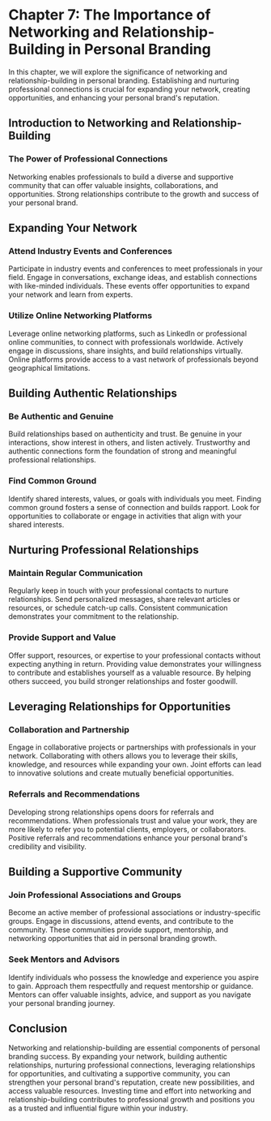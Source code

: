 Chapter 7: The Importance of Networking and Relationship-Building in Personal Branding
======================================================================================

In this chapter, we will explore the significance of networking and relationship-building in personal branding. Establishing and nurturing professional connections is crucial for expanding your network, creating opportunities, and enhancing your personal brand's reputation.

Introduction to Networking and Relationship-Building
----------------------------------------------------

### The Power of Professional Connections

Networking enables professionals to build a diverse and supportive community that can offer valuable insights, collaborations, and opportunities. Strong relationships contribute to the growth and success of your personal brand.

Expanding Your Network
----------------------

### Attend Industry Events and Conferences

Participate in industry events and conferences to meet professionals in your field. Engage in conversations, exchange ideas, and establish connections with like-minded individuals. These events offer opportunities to expand your network and learn from experts.

### Utilize Online Networking Platforms

Leverage online networking platforms, such as LinkedIn or professional online communities, to connect with professionals worldwide. Actively engage in discussions, share insights, and build relationships virtually. Online platforms provide access to a vast network of professionals beyond geographical limitations.

Building Authentic Relationships
--------------------------------

### Be Authentic and Genuine

Build relationships based on authenticity and trust. Be genuine in your interactions, show interest in others, and listen actively. Trustworthy and authentic connections form the foundation of strong and meaningful professional relationships.

### Find Common Ground

Identify shared interests, values, or goals with individuals you meet. Finding common ground fosters a sense of connection and builds rapport. Look for opportunities to collaborate or engage in activities that align with your shared interests.

Nurturing Professional Relationships
------------------------------------

### Maintain Regular Communication

Regularly keep in touch with your professional contacts to nurture relationships. Send personalized messages, share relevant articles or resources, or schedule catch-up calls. Consistent communication demonstrates your commitment to the relationship.

### Provide Support and Value

Offer support, resources, or expertise to your professional contacts without expecting anything in return. Providing value demonstrates your willingness to contribute and establishes yourself as a valuable resource. By helping others succeed, you build stronger relationships and foster goodwill.

Leveraging Relationships for Opportunities
------------------------------------------

### Collaboration and Partnership

Engage in collaborative projects or partnerships with professionals in your network. Collaborating with others allows you to leverage their skills, knowledge, and resources while expanding your own. Joint efforts can lead to innovative solutions and create mutually beneficial opportunities.

### Referrals and Recommendations

Developing strong relationships opens doors for referrals and recommendations. When professionals trust and value your work, they are more likely to refer you to potential clients, employers, or collaborators. Positive referrals and recommendations enhance your personal brand's credibility and visibility.

Building a Supportive Community
-------------------------------

### Join Professional Associations and Groups

Become an active member of professional associations or industry-specific groups. Engage in discussions, attend events, and contribute to the community. These communities provide support, mentorship, and networking opportunities that aid in personal branding growth.

### Seek Mentors and Advisors

Identify individuals who possess the knowledge and experience you aspire to gain. Approach them respectfully and request mentorship or guidance. Mentors can offer valuable insights, advice, and support as you navigate your personal branding journey.

Conclusion
----------

Networking and relationship-building are essential components of personal branding success. By expanding your network, building authentic relationships, nurturing professional connections, leveraging relationships for opportunities, and cultivating a supportive community, you can strengthen your personal brand's reputation, create new possibilities, and access valuable resources. Investing time and effort into networking and relationship-building contributes to professional growth and positions you as a trusted and influential figure within your industry.
